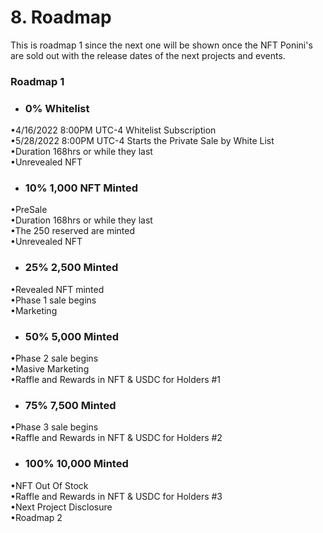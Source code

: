 # 8. Roadmap

This is roadmap 1 since the next one will be shown once the NFT Ponini's are sold out with the release dates of the next projects and events.

### Roadmap 1

* ### 0% **Whitelist**

•4/16/2022 8:00PM UTC-4 Whitelist Subscription\
•5/28/2022 8:00PM UTC-4 Starts the Private Sale by White List\
•Duration 168hrs or while they last\
•Unrevealed NFT

* ### 10% **1,000 NFT Minted**

•PreSale\
•Duration 168hrs or while they last\
•The 250 reserved are minted\
•Unrevealed NFT

* ### 25% 2,500 Minted

•Revealed NFT minted\
•Phase 1 sale begins\
•Marketing

* ### 50% 5,000 Minted

•Phase 2 sale begins\
•Masive Marketing\
•Raffle and Rewards in NFT & USDC for Holders #1

* ### 75% 7,500 Minted

•Phase 3 sale begins\
•Raffle and Rewards in NFT & USDC for Holders #2

* ### 100% 10,000 Minted

•NFT Out Of Stock\
•Raffle and Rewards in NFT & USDC for Holders #3\
•Next Project Disclosure\
•Roadmap 2
